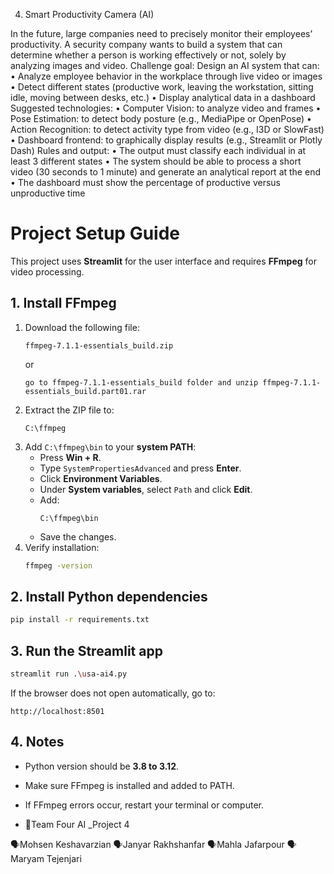 4. Smart Productivity Camera (AI)


In the future, large companies need to precisely monitor their employees’ productivity. A security company wants to build a system that can
determine whether a person is working effectively or not, solely by analyzing images and video.
Challenge goal:
Design an AI system that can:
• Analyze employee behavior in the workplace through live video or images
• Detect different states (productive work, leaving the workstation, sitting idle, moving between desks, etc.)
• Display analytical data in a dashboard
Suggested technologies:
• Computer Vision: to analyze video and frames
• Pose Estimation: to detect body posture (e.g., MediaPipe or OpenPose)
• Action Recognition: to detect activity type from video (e.g., I3D or SlowFast)
• Dashboard frontend: to graphically display results (e.g., Streamlit or Plotly Dash)
Rules and output:
• The output must classify each individual in at least 3 different states
• The system should be able to process a short video (30 seconds to 1 minute) and generate an analytical report at the end
• The dashboard must show the percentage of productive versus unproductive time

# Project Setup Guide

This project uses **Streamlit** for the user interface and requires **FFmpeg** for video processing.

## 1. Install FFmpeg
1. Download the following file:
   ```
   ffmpeg-7.1.1-essentials_build.zip
   ```
   or
   ```
   go to ffmpeg-7.1.1-essentials_build folder and unzip ffmpeg-7.1.1-essentials_build.part01.rar
   ```
3. Extract the ZIP file to:
   ```
   C:\ffmpeg
   ```
4. Add `C:\ffmpeg\bin` to your **system PATH**:
   - Press **Win + R**.
   - Type `SystemPropertiesAdvanced` and press **Enter**.
   - Click **Environment Variables**.
   - Under **System variables**, select `Path` and click **Edit**.
   - Add:
     ```
     C:\ffmpeg\bin
     ```
   - Save the changes.
5. Verify installation:
   ```bash
   ffmpeg -version
   ```

## 2. Install Python dependencies
```bash
pip install -r requirements.txt
```

## 3. Run the Streamlit app
```bash
streamlit run .\usa-ai4.py
```
If the browser does not open automatically, go to:
```
http://localhost:8501
```

## 4. Notes
- Python version should be **3.8 to 3.12**.
- Make sure FFmpeg is installed and added to PATH.
- If FFmpeg errors occur, restart your terminal or computer.

- 🤖Team Four AI _Project 4

🗣Mohsen Keshavarzian
🗣Janyar Rakhshanfar
🗣Mahla Jafarpour
🗣Maryam Tejenjari
